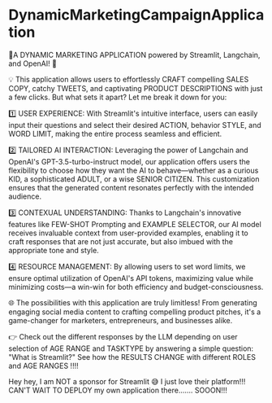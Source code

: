# DynamicMarketingCampaignApplication
🎉A DYNAMIC MARKETING APPLICATION powered by Streamlit, Langchain, and OpenAI! 🚀

💡 This application allows users to effortlessly CRAFT compelling SALES COPY, catchy TWEETS, and captivating PRODUCT DESCRIPTIONS with just a few clicks. But what sets it apart? Let me break it down for you:

1️⃣ USER EXPERIENCE: With Streamlit's intuitive interface, users can easily input their questions and select their desired ACTION, behavior STYLE, and WORD LIMIT, making the entire process seamless and efficient.

2️⃣ TAILORED AI INTERACTION: Leveraging the power of Langchain and OpenAI's GPT-3.5-turbo-instruct model, our application offers users the flexibility to choose how they want the AI to behave—whether as a curious KID, a sophisticated ADULT, or a wise SENIOR CITIZEN. This customization ensures that the generated content resonates perfectly with the intended audience.

3️⃣ CONTEXUAL UNDERSTANDING: Thanks to Langchain's innovative features like FEW-SHOT Prompting and EXAMPLE SELECTOR, our AI model receives invaluable context from user-provided examples, enabling it to craft responses that are not just accurate, but also imbued with the appropriate tone and style.

4️⃣ RESOURCE MANAGEMENT: By allowing users to set word limits, we ensure optimal utilization of OpenAI's API tokens, maximizing value while minimizing costs—a win-win for both efficiency and budget-consciousness.

🌐 The possibilities with this application are truly limitless! From generating engaging social media content to crafting compelling product pitches, it's a game-changer for marketers, entrepreneurs, and businesses alike.

👉 Check out the different responses by the LLM depending on user selection of AGE RANGE and TASKTYPE by answering a simple question: "What is Streamlit?" See how the RESULTS CHANGE with different ROLES and AGE RANGES !!!!

Hey hey, I am NOT a sponsor for Streamlit 😅 I just love their platform!!! CAN'T WAIT TO DEPLOY my own application there....... SOOON!!!
